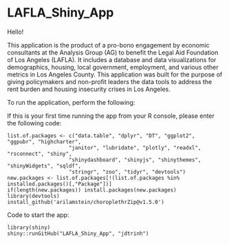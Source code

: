 # LAFLA_Shiny_App

Hello! 

This application is the product of a pro-bono engagement by economic consultants at the Analysis Group (AG) 
to benefit the Legal Aid Foundation of Los Angeles (LAFLA). It includes a database and data visualizations for
demographics, housing, local government, employment, and various other metrics in Los Angeles County. This 
application was built for the purpose of giving policymakers and non-profit leaders the data tools to address
the rent burden and housing insecurity crises in Los Angeles. 

To run the application, perform the following:

  If this is your first time running the app from your R console, please enter the following code:
    
    list.of.packages <- c("data.table", "dplyr", "DT", "ggplot2", "ggpubr", "highcharter",
                        "janitor", "lubridate", "plotly", "readxl", "rsconnect", "shiny",
                        "shinydashboard", "shinyjs", "shinythemes", "shinyWidgets", "sqldf",
                        "stringr", "zoo", "tidyr", "devtools")
    new.packages <- list.of.packages[!(list.of.packages %in% installed.packages()[,"Package"])]
    if(length(new.packages)) install.packages(new.packages)
    library(devtools)
    install_github('arilamstein/choroplethrZip@v1.5.0')
    
  Code to start the app:
    
    library(shiny)
    shiny::runGitHub("LAFLA_Shiny_App", "jdtrinh")

